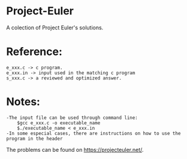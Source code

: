 # Project-Euler
A colection of Project Euler's solutions.

# Reference:
	e_xxx.c -> c program.
	e_xxx.in -> input used in the matching c program
	s_xxx.c -> a reviewed and optimized answer.

# Notes:
	-The input file can be used through command line:
		$gcc e_xxx.c -o executable_name
		$./executable_name < e_xxx.in
	-In some especial cases, there are instructions on how to use the program in the header 
	
The problems can be found on https://projecteuler.net/.
